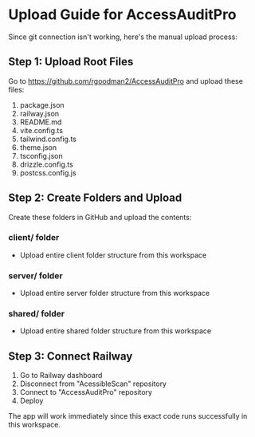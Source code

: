# Upload Guide for AccessAuditPro

Since git connection isn't working, here's the manual upload process:

## Step 1: Upload Root Files
Go to https://github.com/rgoodman2/AccessAuditPro and upload these files:

1. package.json
2. railway.json  
3. README.md
4. vite.config.ts
5. tailwind.config.ts
6. theme.json
7. tsconfig.json
8. drizzle.config.ts
9. postcss.config.js

## Step 2: Create Folders and Upload
Create these folders in GitHub and upload the contents:

### client/ folder
- Upload entire client folder structure from this workspace

### server/ folder  
- Upload entire server folder structure from this workspace

### shared/ folder
- Upload entire shared folder structure from this workspace

## Step 3: Connect Railway
1. Go to Railway dashboard
2. Disconnect from "AcessibleScan" repository
3. Connect to "AccessAuditPro" repository
4. Deploy

The app will work immediately since this exact code runs successfully in this workspace.